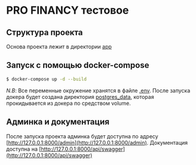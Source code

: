 # PRO FINANCY тестовое

## Структура проекта

Основа проекта лежит в директории [app](./app)

## Запуск с помощью docker-compose

```bash
$ docker-compose up -d --build
```

_N.B_: Все переменные окружение хранятся в файле [.env](.env).
После запуска докера будет создана директория [postgres_data](./postgres_data), которая прокидывается из докера
по средством volume.

## Админка и документация

После запуска проекта админка будет доступна по адресу [http://127.0.0.1:8000/admin](http://127.0.0.1:8000/admin).
Документация доступна на [http://127.0.0.1:8000/api/swagger](http://127.0.0.1:8000/api/swagger)